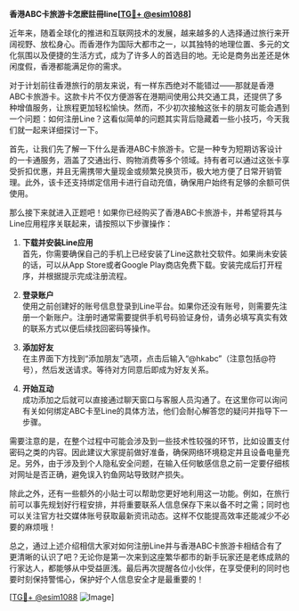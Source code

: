 **香港ABC卡旅游卡怎麽註冊line[[TG💪+ @esim1088](https://t.me/s/esim1088)]**

近年来，随着全球化的推进和互联网技术的发展，越来越多的人选择通过旅行来开阔视野、放松身心。而香港作为国际大都市之一，以其独特的地理位置、多元的文化氛围以及便捷的生活方式，成为了许多人的首选目的地。无论是商务出差还是休闲度假，香港都能满足你的需求。

对于计划前往香港旅行的朋友来说，有一样东西绝对不能错过——那就是香港ABC卡旅游卡。这款卡片不仅方便游客在港期间使用公共交通工具，还提供了多种增值服务，让旅程更加轻松愉快。然而，不少初次接触这张卡的朋友可能会遇到一个问题：如何注册Line？这看似简单的问题其实背后隐藏着一些小技巧，今天我们就一起来详细探讨一下。

首先，让我们先了解一下什么是香港ABC卡旅游卡。它是一种专为短期访客设计的一卡通服务，涵盖了交通出行、购物消费等多个领域。持有者可以通过这张卡享受折扣优惠，并且无需携带大量现金或频繁兑换货币，极大地方便了日常开销管理。此外，该卡还支持绑定信用卡进行自动充值，确保用户始终有足够的余额可供使用。

那么接下来就进入正题吧！如果你已经购买了香港ABC卡旅游卡，并希望将其与Line应用程序关联起来，请按照以下步骤操作：

1. **下载并安装Line应用**  
   首先，你需要确保自己的手机上已经安装了Line这款社交软件。如果尚未安装的话，可以从App Store或者Google Play商店免费下载。安装完成后打开程序，并根据提示完成注册流程。

2. **登录账户**  
   使用之前创建好的账号信息登录到Line平台。如果你还没有账号，则需要先注册一个新账户。注册时通常需要提供手机号码验证身份，请务必填写真实有效的联系方式以便后续找回密码等操作。

3. **添加好友**  
   在主界面下方找到“添加朋友”选项，点击后输入“@hkabc”（注意包括@符号），然后发送请求。等待对方同意后即成为好友关系。

4. **开始互动**  
   成功添加之后就可以直接通过聊天窗口与客服人员沟通了。在这里你可以询问有关如何绑定ABC卡至Line的具体方法，他们会耐心解答您的疑问并指导下一步骤。

需要注意的是，在整个过程中可能会涉及到一些技术性较强的环节，比如设置支付密码之类的内容。因此建议大家提前做好准备，确保网络环境稳定并且设备电量充足。另外，由于涉及到个人隐私安全问题，在输入任何敏感信息之前一定要仔细核对网址是否正确，避免误入钓鱼网站导致财产损失。

除此之外，还有一些额外的小贴士可以帮助您更好地利用这一功能。例如，在旅行前可以事先规划好行程安排，并将重要联系人信息保存下来以备不时之需；同时也可以关注官方社交媒体账号获取最新资讯动态。这样不仅能提高效率还能减少不必要的麻烦哦！

总之，通过上述介绍相信大家对如何注册Line并与香港ABC卡旅游卡相结合有了更清晰的认识了吧？无论你是第一次来到这座繁华都市的新手玩家还是老练成熟的行家达人，都能够从中受益匪浅。最后再次提醒各位小伙伴，在享受便利的同时也要时刻保持警惕心，保护好个人信息安全才是最重要的！

[[TG💪+ @esim1088](https://t.me/s/esim1088) ![Image](https://i.postimg.cc/4NQfJmqS/Snipaste-2025-05-13-00-14-12.png)]